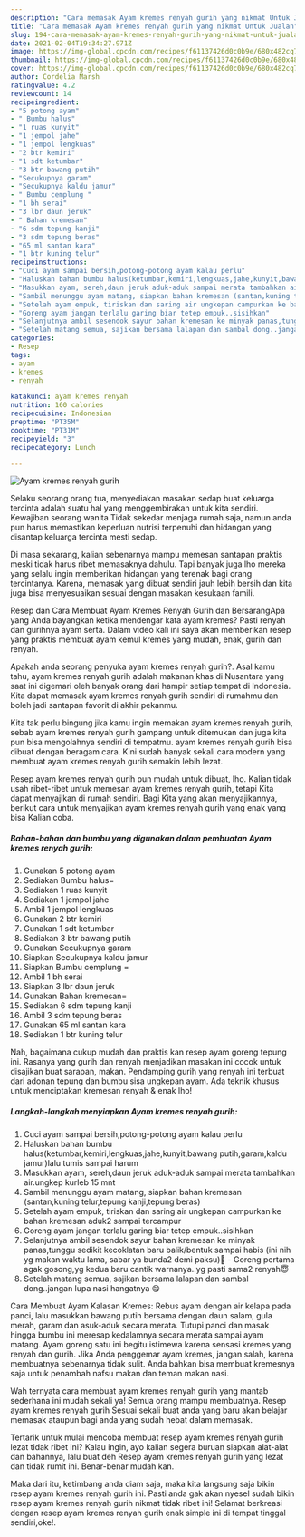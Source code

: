 ```yaml
---
description: "Cara memasak Ayam kremes renyah gurih yang nikmat Untuk Jualan"
title: "Cara memasak Ayam kremes renyah gurih yang nikmat Untuk Jualan"
slug: 194-cara-memasak-ayam-kremes-renyah-gurih-yang-nikmat-untuk-jualan
date: 2021-02-04T19:34:27.971Z
image: https://img-global.cpcdn.com/recipes/f61137426d0c0b9e/680x482cq70/ayam-kremes-renyah-gurih-foto-resep-utama.jpg
thumbnail: https://img-global.cpcdn.com/recipes/f61137426d0c0b9e/680x482cq70/ayam-kremes-renyah-gurih-foto-resep-utama.jpg
cover: https://img-global.cpcdn.com/recipes/f61137426d0c0b9e/680x482cq70/ayam-kremes-renyah-gurih-foto-resep-utama.jpg
author: Cordelia Marsh
ratingvalue: 4.2
reviewcount: 14
recipeingredient:
- "5 potong ayam"
- " Bumbu halus"
- "1 ruas kunyit"
- "1 jempol jahe"
- "1 jempol lengkuas"
- "2 btr kemiri"
- "1 sdt ketumbar"
- "3 btr bawang putih"
- "Secukupnya garam"
- "Secukupnya kaldu jamur"
- " Bumbu cemplung "
- "1 bh serai"
- "3 lbr daun jeruk"
- " Bahan kremesan"
- "6 sdm tepung kanji"
- "3 sdm tepung beras"
- "65 ml santan kara"
- "1 btr kuning telur"
recipeinstructions:
- "Cuci ayam sampai bersih,potong-potong ayam kalau perlu"
- "Haluskan bahan bumbu halus(ketumbar,kemiri,lengkuas,jahe,kunyit,bawang putih,garam,kaldu jamur)lalu tumis sampai harum"
- "Masukkan ayam, sereh,daun jeruk aduk-aduk sampai merata tambahkan air.ungkep kurleb 15 mnt"
- "Sambil menunggu ayam matang, siapkan bahan kremesan (santan,kuning telur,tepung kanji,tepung beras)"
- "Setelah ayam empuk, tiriskan dan saring air ungkepan campurkan ke bahan kremesan aduk2 sampai tercampur"
- "Goreng ayam jangan terlalu garing biar tetep empuk..sisihkan"
- "Selanjutnya ambil sesendok sayur bahan kremesan ke minyak panas,tunggu sedikit kecoklatan baru balik/bentuk sampai habis (ini nih yg makan waktu lama, sabar ya bunda2 demi paksu)😬 Goreng pertama agak gosong,yg kedua baru cantik warnanya..yg pasti sama2 renyah😇"
- "Setelah matang semua, sajikan bersama lalapan dan sambal dong..jangan lupa nasi hangatnya 😋"
categories:
- Resep
tags:
- ayam
- kremes
- renyah

katakunci: ayam kremes renyah 
nutrition: 160 calories
recipecuisine: Indonesian
preptime: "PT35M"
cooktime: "PT31M"
recipeyield: "3"
recipecategory: Lunch

---
```



![Ayam kremes renyah gurih](https://img-global.cpcdn.com/recipes/f61137426d0c0b9e/680x482cq70/ayam-kremes-renyah-gurih-foto-resep-utama.jpg)

Selaku seorang orang tua, menyediakan masakan sedap buat keluarga tercinta adalah suatu hal yang menggembirakan untuk kita sendiri. Kewajiban seorang  wanita Tidak sekedar menjaga rumah saja, namun anda pun harus memastikan keperluan nutrisi terpenuhi dan hidangan yang disantap keluarga tercinta mesti sedap.

Di masa  sekarang, kalian sebenarnya mampu memesan santapan praktis meski tidak harus ribet memasaknya dahulu. Tapi banyak juga lho mereka yang selalu ingin memberikan hidangan yang terenak bagi orang tercintanya. Karena, memasak yang dibuat sendiri jauh lebih bersih dan kita juga bisa menyesuaikan sesuai dengan masakan kesukaan famili. 

Resep dan Cara Membuat Ayam Kremes Renyah Gurih dan BersarangApa yang Anda bayangkan ketika mendengar kata ayam kremes? Pasti renyah dan gurihnya ayam serta. Dalam video kali ini saya akan memberikan resep yang praktis membuat ayam kemul kremes yang mudah, enak, gurih dan renyah.

Apakah anda seorang penyuka ayam kremes renyah gurih?. Asal kamu tahu, ayam kremes renyah gurih adalah makanan khas di Nusantara yang saat ini digemari oleh banyak orang dari hampir setiap tempat di Indonesia. Kita dapat memasak ayam kremes renyah gurih sendiri di rumahmu dan boleh jadi santapan favorit di akhir pekanmu.

Kita tak perlu bingung jika kamu ingin memakan ayam kremes renyah gurih, sebab ayam kremes renyah gurih gampang untuk ditemukan dan juga kita pun bisa mengolahnya sendiri di tempatmu. ayam kremes renyah gurih bisa dibuat dengan beragam cara. Kini sudah banyak sekali cara modern yang membuat ayam kremes renyah gurih semakin lebih lezat.

Resep ayam kremes renyah gurih pun mudah untuk dibuat, lho. Kalian tidak usah ribet-ribet untuk memesan ayam kremes renyah gurih, tetapi Kita dapat menyajikan di rumah sendiri. Bagi Kita yang akan menyajikannya, berikut cara untuk menyajikan ayam kremes renyah gurih yang enak yang bisa Kalian coba.

<!--inarticleads1-->

##### Bahan-bahan dan bumbu yang digunakan dalam pembuatan Ayam kremes renyah gurih:

1. Gunakan 5 potong ayam
1. Sediakan  Bumbu halus=
1. Sediakan 1 ruas kunyit
1. Sediakan 1 jempol jahe
1. Ambil 1 jempol lengkuas
1. Gunakan 2 btr kemiri
1. Gunakan 1 sdt ketumbar
1. Sediakan 3 btr bawang putih
1. Gunakan Secukupnya garam
1. Siapkan Secukupnya kaldu jamur
1. Siapkan  Bumbu cemplung =
1. Ambil 1 bh serai
1. Siapkan 3 lbr daun jeruk
1. Gunakan  Bahan kremesan=
1. Sediakan 6 sdm tepung kanji
1. Ambil 3 sdm tepung beras
1. Gunakan 65 ml santan kara
1. Sediakan 1 btr kuning telur


Nah, bagaimana cukup mudah dan praktis kan resep ayam goreng tepung ini. Rasanya yang gurih dan renyah menjadikan masakan ini cocok untuk disajikan buat sarapan, makan. Pendamping gurih yang renyah ini terbuat dari adonan tepung dan bumbu sisa ungkepan ayam. Ada teknik khusus untuk menciptakan kremesan renyah &amp; enak lho! 

<!--inarticleads2-->

##### Langkah-langkah menyiapkan Ayam kremes renyah gurih:

1. Cuci ayam sampai bersih,potong-potong ayam kalau perlu
1. Haluskan bahan bumbu halus(ketumbar,kemiri,lengkuas,jahe,kunyit,bawang putih,garam,kaldu jamur)lalu tumis sampai harum
1. Masukkan ayam, sereh,daun jeruk aduk-aduk sampai merata tambahkan air.ungkep kurleb 15 mnt
1. Sambil menunggu ayam matang, siapkan bahan kremesan (santan,kuning telur,tepung kanji,tepung beras)
1. Setelah ayam empuk, tiriskan dan saring air ungkepan campurkan ke bahan kremesan aduk2 sampai tercampur
1. Goreng ayam jangan terlalu garing biar tetep empuk..sisihkan
1. Selanjutnya ambil sesendok sayur bahan kremesan ke minyak panas,tunggu sedikit kecoklatan baru balik/bentuk sampai habis (ini nih yg makan waktu lama, sabar ya bunda2 demi paksu)😬 - Goreng pertama agak gosong,yg kedua baru cantik warnanya..yg pasti sama2 renyah😇
1. Setelah matang semua, sajikan bersama lalapan dan sambal dong..jangan lupa nasi hangatnya 😋


Cara Membuat Ayam Kalasan Kremes: Rebus ayam dengan air kelapa pada panci, lalu masukkan bawang putih bersama dengan daun salam, gula merah, garam dan asuk-aduk secara merata. Tutupi panci dan masak hingga bumbu ini meresap kedalamnya secara merata sampai ayam matang. Ayam goreng satu ini begitu istimewa karena sensasi kremes yang renyah dan gurih. Jika Anda penggemar ayam kremes, jangan salah, karena membuatnya sebenarnya tidak sulit. Anda bahkan bisa membuat kremesnya saja untuk penambah nafsu makan dan teman makan nasi. 

Wah ternyata cara membuat ayam kremes renyah gurih yang mantab sederhana ini mudah sekali ya! Semua orang mampu membuatnya. Resep ayam kremes renyah gurih Sesuai sekali buat anda yang baru akan belajar memasak ataupun bagi anda yang sudah hebat dalam memasak.

Tertarik untuk mulai mencoba membuat resep ayam kremes renyah gurih lezat tidak ribet ini? Kalau ingin, ayo kalian segera buruan siapkan alat-alat dan bahannya, lalu buat deh Resep ayam kremes renyah gurih yang lezat dan tidak rumit ini. Benar-benar mudah kan. 

Maka dari itu, ketimbang anda diam saja, maka kita langsung saja bikin resep ayam kremes renyah gurih ini. Pasti anda gak akan nyesel sudah bikin resep ayam kremes renyah gurih nikmat tidak ribet ini! Selamat berkreasi dengan resep ayam kremes renyah gurih enak simple ini di tempat tinggal sendiri,oke!.

